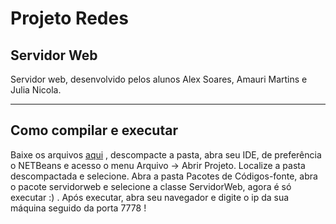 # Projeto Redes

## Servidor Web

Servidor web, desenvolvido pelos alunos Alex Soares, Amauri Martins e Julia Nicola.

------------

## Como compilar e executar

Baixe os arquivos [aqui](https://github.com/maumauagain/ServidorWeb/archive/master.zip) , descompacte a pasta, abra seu IDE, de preferência o NETBeans e acesso o menu Arquivo -> Abrir Projeto. Localize a pasta descompactada e selecione. Abra a pasta Pacotes de Códigos-fonte, abra o pacote servidorweb e selecione a classe ServidorWeb, agora é só executar :) . Após executar, abra seu navegador e digite o ip da sua máquina seguido da porta 7778 !